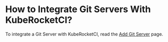 # How to Integrate Git Servers With KubeRocketCI?

<head>
  <link rel="canonical" href="https://docs.kuberocketci.io/faq/how-to/devops/integrate-git-servers-with-kuberocketci" />
</head>

To integrate a Git Server with KubeRocketCI, read the [Add Git Server](/docs/user-guide/add-git-server) page.
